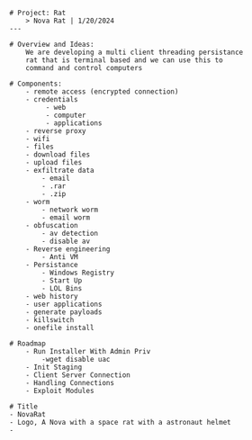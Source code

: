 	# Project: Rat
		> Nova Rat | 1/20/2024
	---
	
	# Overview and Ideas:
		We are developing a multi client threading persistance 
		rat that is terminal based and we can use this to 
		command and control computers

	# Components:
		- remote access (encrypted connection)
		- credentials
			 - web
			 - computer
			 - applications
		- reverse proxy
		- wifi
		- files
		- download files
		- upload files
		- exfiltrate data
			- email
			- .rar
			- .zip
		- worm
			- network worm
			- email worm
		- obfuscation
			- av detection
			- disable av
		- Reverse engineering
			- Anti VM
		- Persistance
			- Windows Registry
			- Start Up
			- LOL Bins
		- web history
		- user applications
		- generate payloads
		- killswitch
		- onefile install
		
	# Roadmap
		- Run Installer With Admin Priv
			-wget disable uac
		- Init Staging 
		- Client Server Connection
		- Handling Connections
		- Exploit Modules 
		
	# Title
	- NovaRat
	- Logo, A Nova with a space rat with a astronaut helmet
	- 